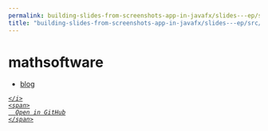 ```yaml
---
permalink: building-slides-from-screenshots-app-in-javafx/slides---ep/src/test/java/engineer/mathsoftware
title: "building-slides-from-screenshots-app-in-javafx/slides---ep/src/test/java/engineer/mathsoftware"
---
```


# mathsoftware
<ul>
  <li>
    <a href="blog">
      blog
    </a>
  </li>
</ul>
<div class="social open-gh-btn my-4">
  <a class="btn btn-github" href="https://github.com/tobiasbriones/blog/tree/main/swe/dev/java/javafx/drawing/productivity/building-slides-from-screenshots-app-in-javafx/slides---ep/src/test/java/engineer/mathsoftware" target="_blank">
    <i class="fab fa-github">
      
    </i>
    <span>
      Open in GitHub
    </span>
  </a>
</div>